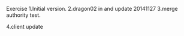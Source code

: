 Exercise
1.Initial version.
2.dragon02 in and update 20141127
3.merge authority test.

4.client update

